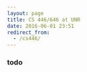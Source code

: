 ```yaml
---
layout: page
title: CS 446/646 at UNR
date: 2016-06-01 23:51
redirect_from:
  - /cs446/
---
```


### todo
